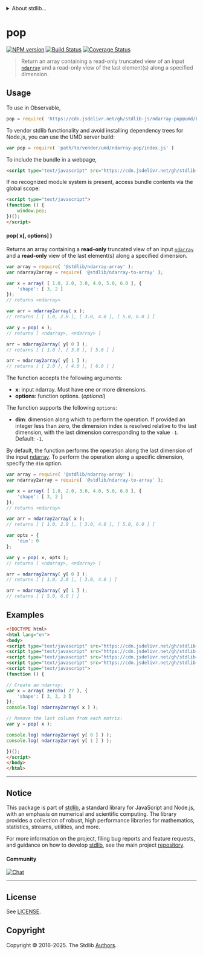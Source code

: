 <!--

@license Apache-2.0

Copyright (c) 2025 The Stdlib Authors.

Licensed under the Apache License, Version 2.0 (the "License");
you may not use this file except in compliance with the License.
You may obtain a copy of the License at

   http://www.apache.org/licenses/LICENSE-2.0

Unless required by applicable law or agreed to in writing, software
distributed under the License is distributed on an "AS IS" BASIS,
WITHOUT WARRANTIES OR CONDITIONS OF ANY KIND, either express or implied.
See the License for the specific language governing permissions and
limitations under the License.

-->


<details>
  <summary>
    About stdlib...
  </summary>
  <p>We believe in a future in which the web is a preferred environment for numerical computation. To help realize this future, we've built stdlib. stdlib is a standard library, with an emphasis on numerical and scientific computation, written in JavaScript (and C) for execution in browsers and in Node.js.</p>
  <p>The library is fully decomposable, being architected in such a way that you can swap out and mix and match APIs and functionality to cater to your exact preferences and use cases.</p>
  <p>When you use stdlib, you can be absolutely certain that you are using the most thorough, rigorous, well-written, studied, documented, tested, measured, and high-quality code out there.</p>
  <p>To join us in bringing numerical computing to the web, get started by checking us out on <a href="https://github.com/stdlib-js/stdlib">GitHub</a>, and please consider <a href="https://opencollective.com/stdlib">financially supporting stdlib</a>. We greatly appreciate your continued support!</p>
</details>

# pop

[![NPM version][npm-image]][npm-url] [![Build Status][test-image]][test-url] [![Coverage Status][coverage-image]][coverage-url] <!-- [![dependencies][dependencies-image]][dependencies-url] -->

> Return an array containing a read-only truncated view of an input [`ndarray`][@stdlib/ndarray/ctor] and a read-only view of the last element(s) along a specified dimension.

<!-- Section to include introductory text. Make sure to keep an empty line after the intro `section` element and another before the `/section` close. -->

<section class="intro">

</section>

<!-- /.intro -->

<!-- Package usage documentation. -->



<section class="usage">

## Usage

To use in Observable,

```javascript
pop = require( 'https://cdn.jsdelivr.net/gh/stdlib-js/ndarray-pop@umd/browser.js' )
```

To vendor stdlib functionality and avoid installing dependency trees for Node.js, you can use the UMD server build:

```javascript
var pop = require( 'path/to/vendor/umd/ndarray-pop/index.js' )
```

To include the bundle in a webpage,

```html
<script type="text/javascript" src="https://cdn.jsdelivr.net/gh/stdlib-js/ndarray-pop@umd/browser.js"></script>
```

If no recognized module system is present, access bundle contents via the global scope:

```html
<script type="text/javascript">
(function () {
    window.pop;
})();
</script>
```

#### pop( x\[, options] )

Returns an array containing a **read-only** truncated view of an input [`ndarray`][@stdlib/ndarray/ctor] and a **read-only** view of the last element(s) along a specified dimension.

```javascript
var array = require( '@stdlib/ndarray-array' );
var ndarray2array = require( '@stdlib/ndarray-to-array' );

var x = array( [ 1.0, 2.0, 3.0, 4.0, 5.0, 6.0 ], {
    'shape': [ 3, 2 ]
});
// returns <ndarray>

var arr = ndarray2array( x );
// returns [ [ 1.0, 2.0 ], [ 3.0, 4.0 ], [ 5.0, 6.0 ] ]

var y = pop( x );
// returns [ <ndarray>, <ndarray> ]

arr = ndarray2array( y[ 0 ] );
// returns [ [ 1.0 ], [ 3.0 ], [ 5.0 ] ]

arr = ndarray2array( y[ 1 ] );
// returns [ [ 2.0 ], [ 4.0 ], [ 6.0 ] ]
```

The function accepts the following arguments:

-   **x**: input ndarray. Must have one or more dimensions.
-   **options**: function options. (_optional_)

The function supports the following `options`:

-   **dim**: dimension along which to perform the operation. If provided an integer less than zero, the dimension index is resolved relative to the last dimension, with the last dimension corresponding to the value `-1`. Default: `-1`.

By default, the function performs the operation along the last dimension of the input [ndarray][@stdlib/ndarray/ctor]. To perform the operation along a specific dimension, specify the `dim` option.

```javascript
var array = require( '@stdlib/ndarray-array' );
var ndarray2array = require( '@stdlib/ndarray-to-array' );

var x = array( [ 1.0, 2.0, 3.0, 4.0, 5.0, 6.0 ], {
    'shape': [ 3, 2 ]
});
// returns <ndarray>

var arr = ndarray2array( x );
// returns [ [ 1.0, 2.0 ], [ 3.0, 4.0 ], [ 5.0, 6.0 ] ]

var opts = {
    'dim': 0
};

var y = pop( x, opts );
// returns [ <ndarray>, <ndarray> ]

arr = ndarray2array( y[ 0 ] );
// returns [ [ 1.0, 2.0 ], [ 3.0, 4.0 ] ]

arr = ndarray2array( y[ 1 ] );
// returns [ [ 5.0, 6.0 ] ]
```

</section>

<!-- /.usage -->

<!-- Package usage notes. Make sure to keep an empty line after the `section` element and another before the `/section` close. -->

<section class="notes">

</section>

<!-- /.notes -->

<!-- Package usage examples. -->

<section class="examples">

## Examples

<!-- eslint no-undef: "error" -->

```html
<!DOCTYPE html>
<html lang="en">
<body>
<script type="text/javascript" src="https://cdn.jsdelivr.net/gh/stdlib-js/ndarray-array@umd/browser.js"></script>
<script type="text/javascript" src="https://cdn.jsdelivr.net/gh/stdlib-js/ndarray-to-array@umd/browser.js"></script>
<script type="text/javascript" src="https://cdn.jsdelivr.net/gh/stdlib-js/array-zero-to@umd/browser.js"></script>
<script type="text/javascript" src="https://cdn.jsdelivr.net/gh/stdlib-js/ndarray-pop@umd/browser.js"></script>
<script type="text/javascript">
(function () {

// Create an ndarray:
var x = array( zeroTo( 27 ), {
    'shape': [ 3, 3, 3 ]
});
console.log( ndarray2array( x ) );

// Remove the last column from each matrix:
var y = pop( x );

console.log( ndarray2array( y[ 0 ] ) );
console.log( ndarray2array( y[ 1 ] ) );

})();
</script>
</body>
</html>
```

</section>

<!-- /.examples -->

<!-- Section to include cited references. If references are included, add a horizontal rule *before* the section. Make sure to keep an empty line after the `section` element and another before the `/section` close. -->

<section class="references">

</section>

<!-- /.references -->

<!-- Section for related `stdlib` packages. Do not manually edit this section, as it is automatically populated. -->

<section class="related">

</section>

<!-- /.related -->

<!-- Section for all links. Make sure to keep an empty line after the `section` element and another before the `/section` close. -->


<section class="main-repo" >

* * *

## Notice

This package is part of [stdlib][stdlib], a standard library for JavaScript and Node.js, with an emphasis on numerical and scientific computing. The library provides a collection of robust, high performance libraries for mathematics, statistics, streams, utilities, and more.

For more information on the project, filing bug reports and feature requests, and guidance on how to develop [stdlib][stdlib], see the main project [repository][stdlib].

#### Community

[![Chat][chat-image]][chat-url]

---

## License

See [LICENSE][stdlib-license].


## Copyright

Copyright &copy; 2016-2025. The Stdlib [Authors][stdlib-authors].

</section>

<!-- /.stdlib -->

<!-- Section for all links. Make sure to keep an empty line after the `section` element and another before the `/section` close. -->

<section class="links">

[npm-image]: http://img.shields.io/npm/v/@stdlib/ndarray-pop.svg
[npm-url]: https://npmjs.org/package/@stdlib/ndarray-pop

[test-image]: https://github.com/stdlib-js/ndarray-pop/actions/workflows/test.yml/badge.svg?branch=main
[test-url]: https://github.com/stdlib-js/ndarray-pop/actions/workflows/test.yml?query=branch:main

[coverage-image]: https://img.shields.io/codecov/c/github/stdlib-js/ndarray-pop/main.svg
[coverage-url]: https://codecov.io/github/stdlib-js/ndarray-pop?branch=main

<!--

[dependencies-image]: https://img.shields.io/david/stdlib-js/ndarray-pop.svg
[dependencies-url]: https://david-dm.org/stdlib-js/ndarray-pop/main

-->

[chat-image]: https://img.shields.io/gitter/room/stdlib-js/stdlib.svg
[chat-url]: https://app.gitter.im/#/room/#stdlib-js_stdlib:gitter.im

[stdlib]: https://github.com/stdlib-js/stdlib

[stdlib-authors]: https://github.com/stdlib-js/stdlib/graphs/contributors

[umd]: https://github.com/umdjs/umd
[es-module]: https://developer.mozilla.org/en-US/docs/Web/JavaScript/Guide/Modules

[deno-url]: https://github.com/stdlib-js/ndarray-pop/tree/deno
[deno-readme]: https://github.com/stdlib-js/ndarray-pop/blob/deno/README.md
[umd-url]: https://github.com/stdlib-js/ndarray-pop/tree/umd
[umd-readme]: https://github.com/stdlib-js/ndarray-pop/blob/umd/README.md
[esm-url]: https://github.com/stdlib-js/ndarray-pop/tree/esm
[esm-readme]: https://github.com/stdlib-js/ndarray-pop/blob/esm/README.md
[branches-url]: https://github.com/stdlib-js/ndarray-pop/blob/main/branches.md

[stdlib-license]: https://raw.githubusercontent.com/stdlib-js/ndarray-pop/main/LICENSE

[@stdlib/ndarray/ctor]: https://github.com/stdlib-js/ndarray-ctor/tree/umd

</section>

<!-- /.links -->
